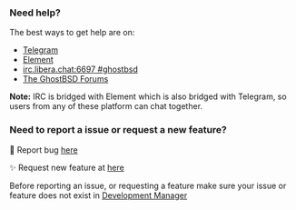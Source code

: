 <!--## Hi there 👋

Yes, we are developing GhostBSD on GitHub.

**Here are some ideas to get you started:**
🙋‍♀️ A short introduction - what is your organization all about?
🌈 Contribution guidelines - how can the community get involved?
👩‍💻 Useful resources - where can the community find your docs? Is there anything else the community should know?
🍿 Fun facts - what does your team eat for breakfast?
🧙 Remember, you can do mighty things with the power of [Markdown](https://docs.github.com/github/writing-on-github/getting-started-with-writing-and-formatting-on-github/basic-writing-and-formatting-syntax)
-->

### Need help?
The best ways to get help are on:
* [Telegram](https://t.me/ghostbsd)
* [Element](https://app.element.io/#/room/#ghostbsd:libera.chat)
* [irc.libera.chat:6697 #ghostbsd](https://web.libera.chat/#ghostbsd)
* [The GhostBSD Forums](https://forums.ghostbsd.org)

**Note:** IRC is bridged with Element which is also bridged with Telegram, so users from any of these platform can chat together.

### Need to report a issue or request a new feature?
:bug: Report bug [here](https://github.com/ghostbsd/ghostbsd-src/issues/new?assignees=&labels=bug&template=bug_report.yaml&title=%5BBug%5D%3A+)

:sparkles: Request new feature at [here](https://github.com/ghostbsd/ghostbsd-src/issues/new?assignees=&labels=feature&template=feature_request.yaml&title=%5BFeature%5D%3A+)

Before reporting an issue, or requesting a feature make sure your issue or feature does not exist in [Development Manager](https://github.com/orgs/ghostbsd/projects/4/views/1)

